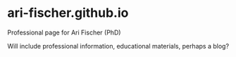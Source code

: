 # ari-fischer.github.io

Professional page for Ari Fischer (PhD)

Will include professional information, educational materials, perhaps a blog?

